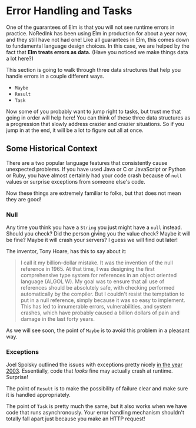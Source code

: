# Error Handling and Tasks

One of the guarantees of Elm is that you will not see runtime errors in practice. NoRedInk has been using Elm in production for about a year now, and they still have not had one! Like all guarantees in Elm, this comes down to fundamental language design choices. In this case, we are helped by the fact that **Elm treats errors as data.** (Have you noticed we make things data a lot here?)

This section is going to walk through three data structures that help you handle errors in a couple different ways.

  - `Maybe`
  - `Result`
  - `Task`

Now some of you probably want to jump right to tasks, but trust me that going in order will help here! You can think of these three data structures as a progression that slowly address crazier and crazier situations. So if you jump in at the end, it will be a lot to figure out all at once.


## Some Historical Context

There are a two popular language features that consistently cause unexpected problems. If you have used Java or C or JavaScript or Python or Ruby, you have almost certainly had your code crash because of `null` values or surprise exceptions from someone else's code.

Now these things are extremely familiar to folks, but that does not mean they are good!


### Null

Any time you think you have a `String` you just might have a `null` instead. Should you check? Did the person giving you the value check? Maybe it will be fine? Maybe it will crash your servers? I guess we will find out later!

The inventor, Tony Hoare, has this to say about it:

> I call it my billion-dollar mistake. It was the invention of the null reference in 1965. At that time, I was designing the first comprehensive type system for references in an object oriented language (ALGOL W). My goal was to ensure that all use of references should be absolutely safe, with checking performed automatically by the compiler. But I couldn't resist the temptation to put in a null reference, simply because it was so easy to implement. This has led to innumerable errors, vulnerabilities, and system crashes, which have probably caused a billion dollars of pain and damage in the last forty years.

As we will see soon, the point of `Maybe` is to avoid this problem in a pleasant way.


### Exceptions

Joel Spolsky outlined the issues with exceptions pretty nicely [in the year 2003](http://www.joelonsoftware.com/items/2003/10/13.html). Essentially, code that *looks* fine may actually crash at runtime. Surprise!

The point of `Result` is to make the possibility of failure clear and make sure it is handled appropriately.

The point of `Task` is pretty much the same, but it also works when we have code that runs asynchronously. Your error handling mechanism shouldn't totally fall apart just because you make an HTTP request!